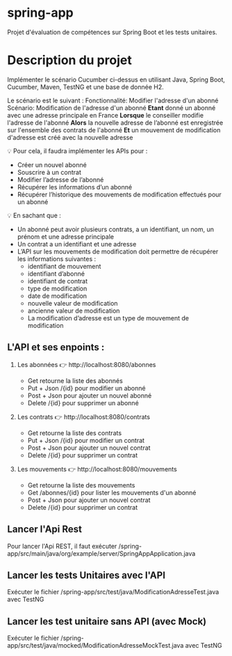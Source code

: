 # spring-app

Projet d'évaluation de compétences sur Spring Boot et les tests unitaires.

# Description du projet

Implémenter le scénario Cucumber ci-dessus en utilisant Java, Spring Boot, Cucumber, Maven, TestNG et une base de donnée H2.

Le scénario est le suivant :
	Fonctionnalité: Modifier l'adresse d'un abonné
		Scénario: Modification de l'adresse d'un abonné
			**Etant** donné un abonné avec une adresse principale en France
			**Lorsque** le conseiller modifie l'adresse de l'abonné
			**Alors** la nouvelle adresse de l’abonné est enregistrée sur l'ensemble des contrats de l'abonné
			**Et** un mouvement de modification d'adresse est créé avec la nouvelle adresse
			
:bulb: Pour cela, il faudra implémenter les APIs pour :
- Créer un nouvel abonné
- Souscrire à un contrat
- Modifier l’adresse de l’abonné
- Récupérer les informations d’un abonné
- Récupérer l’historique des mouvements de modification effectués pour un abonné

:bulb: En sachant que :
- Un abonné peut avoir plusieurs contrats, a un identifiant, un nom, un prénom et une adresse principale
- Un contrat a un identifiant et une adresse
- L’API sur les mouvements de modification doit permettre de récupérer les
informations suivantes : 
	- identifiant de mouvement 
	- identifiant d’abonné 
	- identifiant de contrat 
	- type de modification 
	- date de modification 
	- nouvelle valeur de modification
	- ancienne valeur de modification
	- La modification d’adresse est un type de mouvement de modification

## L'API et ses enpoints :

1. Les abonnées
:point_right: http://localhost:8080/abonnes
	- Get retourne la liste des abonnés
	- Put + Json /{id} pour modifier un abonné
	- Post + Json pour ajouter un nouvel abonné
	- Delete /{id} pour supprimer un abonné

2. Les contrats
:point_right: http://localhost:8080/contrats
	- Get retourne la liste des contrats
	- Put + Json /{id} pour modifier un contrat
	- Post + Json pour ajouter un nouvel contrat
	- Delete /{id} pour supprimer un contrat

3. Les mouvements 
:point_right: http://localhost:8080/mouvements
	- Get retourne la liste des mouvements
	- Get /abonnes/{id} pour lister les mouvements d'un abonné
	- Post + Json pour ajouter un nouvel contrat
	- Delete /{id} pour supprimer un contrat


## Lancer l'Api Rest

Pour lancer l'Api REST, il faut exécuter /spring-app/src/main/java/org/example/server/SpringAppApplication.java

## Lancer les tests Unitaires avec l'API

Exécuter le fichier /spring-app/src/test/java/ModificationAdresseTest.java avec TestNG

## Lancer les test unitaire sans API (avec Mock)

Exécuter le fichier /spring-app/src/test/java/mocked/ModificationAdresseMockTest.java avec TestNG

